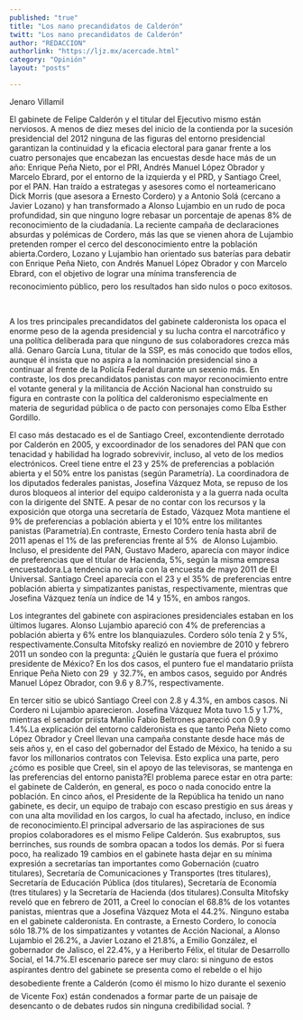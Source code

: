 ```yaml
---
published: "true"
title: "Los nano precandidatos de Calderón"
twitt: "Los nano precandidatos de Calderón"
author: "REDACCION"
authorlink: "https://ljz.mx/acercade.html"
category: "Opinión"
layout: "posts"

---
```



  Jenaro Villamil



  El gabinete de Felipe Calderón y el titular del Ejecutivo mismo están nerviosos. A menos de diez meses del inicio de la contienda por la sucesión presidencial del 2012 ninguna de las figuras del entorno presidencial garantizan la continuidad y la eficacia electoral para ganar frente a los cuatro personajes que encabezan las encuestas desde hace más de un año: Enrique Peña Nieto, por el PRI, Andrés Manuel López Obrador y Marcelo Ebrard, por el entorno de la izquierda y el PRD, y Santiago Creel, por el PAN. Han traído a estrategas y asesores como el norteamericano Dick Morris (que asesora a Ernesto Cordero) y a Antonio Solá (cercano a Javier Lozano) y han transformado a Alonso Lujambio en un rudo de poca profundidad, sin que ninguno logre rebasar un porcentaje de apenas 8% de reconocimiento de la ciudadanía. La reciente campaña de declaraciones absurdas y polémicas de Cordero, más las que se vienen ahora de Lujambio pretenden romper el cerco del desconocimiento entre la población abierta.Cordero, Lozano y Lujambio han orientado sus baterías para debatir con Enrique Peña Nieto, con Andrés Manuel López Obrador y con Marcelo Ebrard, con el objetivo de lograr una mínima transferencia de reconocimiento público, pero los resultados han sido nulos o poco exitosos.


 


  A los tres principales precandidatos del gabinete calderonista los opaca el enorme peso de la agenda presidencial y su lucha contra el narcotráfico y una política deliberada para que ninguno de sus colaboradores crezca más allá. Genaro García Luna, titular de la SSP, es más conocido que todos ellos, aunque él insista que no aspira a la nominación presidencial sino a continuar al frente de la Policía Federal durante un sexenio más. En contraste, los dos precandidatos panistas con mayor reconocimiento entre el votante general y la militancia de Acción Nacional han construido su figura en contraste con la política del calderonismo especialmente en materia de seguridad pública o de pacto con personajes como Elba Esther Gordillo.



  El caso más destacado es el de Santiago Creel, excontendiente derrotado por Calderón en 2005, y excoordinador de los senadores del PAN que con tenacidad y habilidad ha logrado sobrevivir, incluso, al veto de los medios electrónicos. Creel tiene entre el 23 y 25% de preferencias a población abierta y el 50% entre los panistas (según Parametría). La coordinadora de los diputados federales panistas, Josefina Vázquez Mota, se repuso de los duros bloqueos al interior del equipo calderonista y a la guerra nada oculta con la dirigente del SNTE. A pesar de no contar con los recursos y la exposición que otorga una secretaría de Estado, Vázquez Mota mantiene el 9% de preferencias a población abierta y el 10% entre los militantes panistas (Parametría).En contraste, Ernesto Cordero tenía hasta abril de 2011 apenas el 1% de las preferencias frente al 5%  de Alonso Lujambio. Incluso, el presidente del PAN, Gustavo Madero, aparecía con mayor índice de preferencias que el titular de Hacienda, 5%, según la misma empresa encuestadora.La tendencia no varía con la encuesta de mayo 2011 de El Universal. Santiago Creel aparecía con el 23 y el 35% de preferencias entre población abierta y simpatizantes panistas, respectivamente, mientras que Josefina Vázquez tenía un índice de 14 y 15%, en ambos rangos.



  Los integrantes del gabinete con aspiraciones presidenciales estaban en los últimos lugares. Alonso Lujambio apareció con 4% de preferencias a población abierta y 6% entre los blanquiazules. Cordero sólo tenía 2 y 5%, respectivamente.Consulta Mitofsky realizó en noviembre de 2010 y febrero 2011 un sondeo con la pregunta: ¿Quién le gustaría que fuera el próximo presidente de México? En los dos casos, el puntero fue el mandatario priísta Enrique Peña Nieto con 29  y 32.7%, en ambos casos, seguido por Andrés Manuel López Obrador, con 9.6 y 8.7%, respectivamente.



  En tercer sitio se ubicó Santiago Creel con 2.8 y 4.3%, en ambos casos. Ni Cordero ni Lujambio aparecieron. Josefina Vázquez Mota tuvo 1.5 y 1.7%, mientras el senador priísta Manlio Fabio Beltrones apareció con 0.9 y 1.4%.La explicación del entorno calderonista es que tanto Peña Nieto como López Obrador y Creel llevan una campaña constante desde hace más de seis años y, en el caso del gobernador del Estado de México, ha tenido a su favor los millonarios contratos con Televisa. Esto explica una parte, pero ¿cómo es posible que Creel, sin el apoyo de las televisoras, se mantenga en las preferencias del entorno panista?El problema parece estar en otra parte: el gabinete de Calderón, en general, es poco o nada conocido entre la población. En cinco años, el Presidente de la República ha tenido un nano gabinete, es decir, un equipo de trabajo con escaso prestigio en sus áreas y con una alta movilidad en los cargos, lo cual ha afectado, incluso, en índice de reconocimiento.El principal adversario de las aspiraciones de sus propios colaboradores es el mismo Felipe Calderón. Sus exabruptos, sus berrinches, sus rounds de sombra opacan a todos los demás. Por si fuera poco, ha realizado 19 cambios en el gabinete hasta dejar en su mínima expresión a secretarías tan importantes como Gobernación (cuatro titulares), Secretaría de Comunicaciones y Transportes (tres titulares), Secretaría de Educación Pública (dos titulares), Secretaría de Economía (tres titulares) y la Secretaría de Hacienda (dos titulares).Consulta Mitofsky reveló que en febrero de 2011, a Creel lo conocían el 68.8% de los votantes panistas, mientras que a Josefina Vázquez Mota el 44.2%. Ninguno estaba en el gabinete calderonista. En contraste, a Ernesto Cordero, lo conocía sólo 18.7% de los simpatizantes y votantes de Acción Nacional, a Alonso Lujambio el 26.2%, a Javier Lozano el 21.8%, a Emilio González, el gobernador de Jalisco, el 22.4%, y a Heriberto Félix, el titular de Desarrollo Social, el 14.7%.El escenario parece ser muy claro: si ninguno de estos aspirantes dentro del gabinete se presenta como el rebelde o el hijo desobediente frente a Calderón (como él mismo lo hizo durante el sexenio de Vicente Fox) están condenados a formar parte de un paisaje de desencanto o de debates rudos sin ninguna credibilidad social. ?

